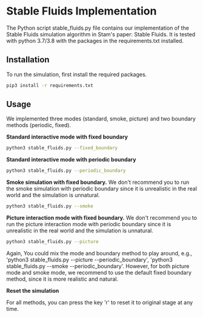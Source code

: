 # Stable Fluids Implementation
The Python script stable_fluids.py file contains our implementation of the Stable Fluids simulation algorithm in Stam's paper: Stable Fluids. It is tested with python 3.7/3.8 with the packages in the requirements.txt installed.

## Installation

To run the simulation, first install the required packages.

```bash
pip3 install -r requirements.txt
```

## Usage

We implemented three modes (standard, smoke, picture) and two boundary methods (periodic, fixed).

**Standard interactive mode with fixed boundary**
```bash
python3 stable_fluids.py --fixed_boundary
```

**Standard interactive mode with periodic boundary**
```bash
python3 stable_fluids.py --periodic_boundary
```

**Smoke simulation with fixed boundary.** We don't recommend you to run the smoke simulation with periodic boundary since it is unrealistic in the real world and the simulation is unnatural.
```bash
python3 stable_fluids.py --smoke
```

**Picture interaction mode with fixed boundary.** We don't recommend you to run the picture interaction mode with periodic boundary since it is unrealistic in the real world and the simulation is unnatural.
```bash
python3 stable_fluids.py --picture 
```



Again, You could mix the mode and boundary method to play around, e.g., 'python3 stable_fluids.py --picture --periodic_boundary', 'python3 stable_fluids.py --smoke --periodic_boundary'. However, for both picture mode and smoke mode, we recommend to use the default fixed boundary method, since it is more realistic and natural.

**Reset the simulation**

For all methods, you can press the key 'r' to reset it to original stage at any time.
